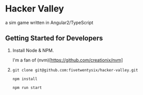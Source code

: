 # Hacker Valley

a sim game written in Angular2/TypeScript 

## Getting Started for Developers

1. Install Node & NPM.

   I'm a fan of (nvm)[https://github.com/creationix/nvm]
   
2. `git clone git@github.com:fivetwentysix/hacker-valley.git`

   `npm install`
   
   `npm run start`
